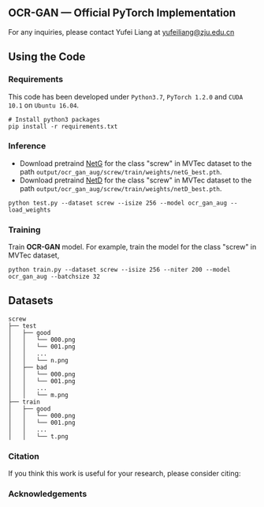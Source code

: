 ## OCR-GAN &mdash; Official PyTorch Implementation

<!-- Official pytorch implementation of the paper "[APB2FACE: AUDIO-GUIDED FACE REENACTMENT WITH AUXILIARY POSE AND BLINK SIGNALS, ICASSP'20](https://arxiv.org/pdf/2004.14569.pdf)". -->

For any inquiries, please contact Yufei Liang at [yufeiliang@zju.edu.cn](mailto:yufeiliang@zju.edu.cn)

## Using the Code

### Requirements

This code has been developed under `Python3.7`, `PyTorch 1.2.0` and `CUDA 10.1` on `Ubuntu 16.04`. 


```shell
# Install python3 packages
pip install -r requirements.txt
```

### Inference

- Download pretraind [NetG](https://drive.google.com/file/d/1bTy7cyDV14lZMK5CEoRCiuib2sDUhz7A/view?usp=sharing) for the class "screw" in MVTec dataset to the path `output/ocr_gan_aug/screw/train/weights/netG_best.pth`.
- Download pretraind [NetD](https://drive.google.com/file/d/1kpGjjr3qKNORBwMzn6ry84pnmTrmtxS8/view?usp=sharing) for the class "screw" in MVTec dataset to the path `output/ocr_gan_aug/screw/train/weights/netD_best.pth`.

```shell
python test.py --dataset screw --isize 256 --model ocr_gan_aug --load_weights
```

### Training

Train **OCR-GAN** model.
For example, train the model for the class "screw" in MVTec dataset,
```shell
python train.py --dataset screw --isize 256 --niter 200 --model ocr_gan_aug --batchsize 32
```
## Datasets

```
screw
├── test
│   ├── good
│   │   └── 000.png
│   │   └── 001.png
│   │   ...
│   │   └── n.png
│   ├── bad
│   │   └── 000.png
│   │   └── 001.png
│   │   ...
│   │   └── m.png
├── train
│   ├── good
│   │   └── 000.png
│   │   └── 001.png
│   │   ...
│   │   └── t.png

```
### Citation

If you think this work is useful for your research, please consider citing:


### Acknowledgements